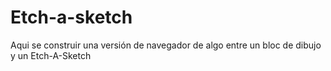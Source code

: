 # Etch-a-sketch
Aqui se construir una versión de navegador de algo entre un bloc de dibujo y un Etch-A-Sketch

